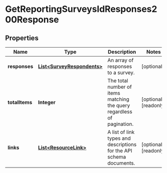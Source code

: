 

# GetReportingSurveysIdResponses200Response


## Properties

| Name | Type | Description | Notes |
|------------ | ------------- | ------------- | -------------|
|**responses** | [**List&lt;SurveyRespondents&gt;**](SurveyRespondents.md) | An array of responses to a survey. |  [optional] |
|**totalItems** | **Integer** | The total number of items matching the query regardless of pagination. |  [optional] [readonly] |
|**links** | [**List&lt;ResourceLink&gt;**](ResourceLink.md) | A list of link types and descriptions for the API schema documents. |  [optional] [readonly] |




